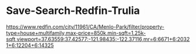 # Save-Search-Redfin-Trulia
https://www.redfin.com/city/11961/CA/Menlo-Park/filter/property-type=house+multifamily,max-price=850k,min-sqft=1.25k-sqft,viewport=37.63559:37.42577:-121.98435:-122.37116,mr=6:6671+6:20321+6:12204+6:14325
